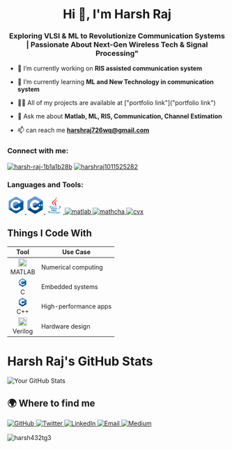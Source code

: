 <h1 align="center">Hi 👋, I'm Harsh Raj</h1>
<h3 align="center">Exploring VLSI & ML to Revolutionize Communication Systems | Passionate About Next-Gen Wireless Tech & Signal Processing"</h3>

- 🔭 I’m currently working on **RIS assisted communication system**

- 🌱 I’m currently learning **ML and New Technology in communication system**

- 👨‍💻 All of my projects are available at ["portfolio link"]("portfolio link")

- 💬 Ask me about **Matlab, ML, RIS, Communication, Channel Estimation**

- 📫 can reach me **harshraj726wq@gmail.com**

<h3 align="left">Connect with me:</h3>
<p align="left">
<a href="https://linkedin.com/in/harsh-raj-1b1a1b28b" target="blank"><img align="center" src="https://raw.githubusercontent.com/rahuldkjain/github-profile-readme-generator/master/src/images/icons/Social/linked-in-alt.svg" alt="harsh-raj-1b1a1b28b" height="30" width="40" /></a>
<a href="https://kaggle.com/harshraj1011525282" target="blank"><img align="center" src="https://raw.githubusercontent.com/rahuldkjain/github-profile-readme-generator/master/src/images/icons/Social/kaggle.svg" alt="harshraj1011525282" height="30" width="40" /></a>
</p>

<h3 align="left">Languages and Tools:</h3>
<p align="left"> 
  <!-- Original Icons -->
  <a href="https://www.cprogramming.com/" target="_blank" rel="noreferrer"> 
    <img src="https://raw.githubusercontent.com/devicons/devicon/master/icons/c/c-original.svg" alt="c" width="40" height="40"/> 
  </a> 
  <a href="https://www.w3schools.com/cpp/" target="_blank" rel="noreferrer"> 
    <img src="https://raw.githubusercontent.com/devicons/devicon/master/icons/cplusplus/cplusplus-original.svg" alt="cplusplus" width="40" height="40"/> 
  </a> 
  <a href="https://www.java.com" target="_blank" rel="noreferrer"> 
    <img src="https://raw.githubusercontent.com/devicons/devicon/master/icons/java/java-original.svg" alt="java" width="40" height="40"/> 
  </a> 
  <a href="https://www.mathworks.com/" target="_blank" rel="noreferrer"> 
    <img src="https://upload.wikimedia.org/wikipedia/commons/2/21/Matlab_Logo.png" alt="matlab" width="40" height="40"/> 
  </a>

  <!-- Mathcha -->
  <a href="https://www.mathcha.io/" target="_blank" rel="noreferrer">
    <img src="https://mathcha.io/images/logo.png" alt="mathcha" width="40" height="40"/>
  </a>

  <!-- CVX Solver -->
  <a href="http://cvxr.com/cvx/" target="_blank" rel="noreferrer">
    <img src="https://cvxr.com/cvx/images/cvx_icon.png" alt="cvx" width="40" height="40"/>
  </a>
</p>

## Things I Code With  

| **Tool**  | **Use Case**          |  
|-----------|-----------------------|  
| <div align="center"><img src="https://upload.wikimedia.org/wikipedia/commons/2/21/Matlab_Logo.png" width="20" height="20"><br>MATLAB</div> | Numerical computing |  
| <div align="center"><img src="https://raw.githubusercontent.com/devicons/devicon/master/icons/c/c-original.svg" width="20" height="20"><br>C</div> | Embedded systems |  
| <div align="center"><img src="https://raw.githubusercontent.com/devicons/devicon/master/icons/cplusplus/cplusplus-original.svg" width="20" height="20"><br>C++</div> | High-performance apps |  
| <div align="center"><img src="https://upload.wikimedia.org/wikipedia/commons/3/38/Verilog_HDL_Logo.png" width="20)" width="20" height="20"><br>Verilog</div> | Hardware design |  

# Harsh Raj's GitHub Stats

![Your GitHub Stats](https://github-readme-stats.vercel.app/api?username=yourusername&show_icons=true&count_private=true&theme=dark)

<h2 align="left">🌍 Where to find me</h2>

<p align="left">
  <a href="https://github.com/yourusername">
    <img src="https://skillicons.dev/icons?i=github" width="40" height="40" alt="GitHub">
  </a>
  <a href="https://twitter.com/yourhandle">
    <img src="https://skillicons.dev/icons?i=twitter" width="40" height="40" alt="Twitter">
  </a>
  <a href="https://linkedin.com/in/yourprofile">
    <img src="https://skillicons.dev/icons?i=linkedin" width="40" height="40" alt="LinkedIn">
  </a>
 
  <a href="mailto:harshraj726wq@gmail.com">
    <img src="https://skillicons.dev/icons?i=gmail" width="40" height="40" alt="Email">
  </a>
   <a href="https://medium.com/@yourhandle">
    <img src="https://skillicons.dev/icons?i=medium" width="40" height="40" alt="Medium">
  </a>
</p>

<p><img align="center" src="https://github-readme-stats.vercel.app/api/top-langs?username=harsh432tg3&show_icons=true&locale=en&layout=compact" alt="harsh432tg3" /></p>
